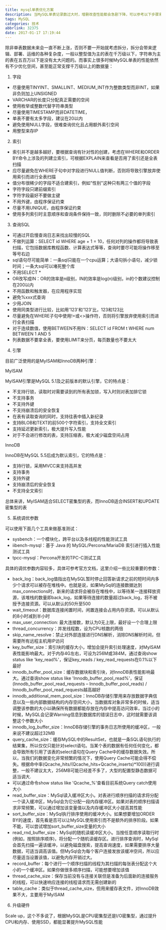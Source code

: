 ```yaml
---
title: mysql单表优化方案
description: 当MySQL单表记录数过大时，增删改查性能都会急剧下降，可以参考以下步骤来优化
tags: MySQL
categories: 技术
abbrlink: 32375
date: 2017-01-17 17:19:44
---
```

除非单表数据未来会一直不断上涨，否则不要一开始就考虑拆分，拆分会带来逻辑、部署、运维的各种复杂度，一般以整型值为主的表在千万级以下，字符串为主的表在五百万以下是没有太大问题的。而事实上很多时候MySQL单表的性能依然有不少优化空间，甚至能正常支撑千万级以上的数据量：

1. 字段

* 尽量使用TINYINT、SMALLINT、MEDIUM_INT作为整数类型而非INT，如果非负则加上UNSIGNED
* VARCHAR的长度只分配真正需要的空间
* 使用枚举或整数代替字符串类型
* 尽量使用TIMESTAMP而非DATETIME，
* 单表不要有太多字段，建议在20以内
* 避免使用NULL字段，很难查询优化且占用额外索引空间
* 用整型来存IP

2. 索引

* 索引并不是越多越好，要根据查询有针对性的创建，考虑在WHERE和ORDER BY命令上涉及的列建立索引，可根据EXPLAIN来查看是否用了索引还是全表扫描
* 应尽量避免在WHERE子句中对字段进行NULL值判断，否则将导致引擎放弃使用索引而进行全表扫描
* 值分布很稀少的字段不适合建索引，例如"性别"这种只有两三个值的字段
* 字符字段只建前缀索引
* 字符字段最好不要做主键
* 不用外键，由程序保证约束
* 尽量不用UNIQUE，由程序保证约束
* 使用多列索引时主意顺序和查询条件保持一致，同时删除不必要的单列索引

3. 查询SQL

* 可通过开启慢查询日志来找出较慢的SQL
* 不做列运算：SELECT id WHERE age + 1 = 10，任何对列的操作都将导致表扫描，它包括数据库教程函数、计算表达式等等，查询时要尽可能将操作移至等号右边
* sql语句尽可能简单：一条sql只能在一个cpu运算；大语句拆小语句，减少锁时间；一条大sql可以堵死整个库
* 不用SELECT *
* OR改写成IN：OR的效率是n级别，IN的效率是log(n)级别，in的个数建议控制在200以内
* 不用函数和触发器，在应用程序实现
* 避免%xxx式查询
* 少用JOIN
* 使用同类型进行比较，比如用'123'和'123'比，123和123比
* 尽量避免在WHERE子句中使用!=或<>操作符，否则将引擎放弃使用索引而进行全表扫描
* 对于连续数值，使用BETWEEN不用IN：SELECT id FROM t WHERE num BETWEEN 1 AND 5
* 列表数据不要拿全表，要使用LIMIT来分页，每页数量也不要太大

4. 引擎

目前广泛使用的是MyISAM和InnoDB两种引擎：

MyISAM

MyISAM引擎是MySQL 5.1及之前版本的默认引擎，它的特点是：

* 不支持行锁，读取时对需要读到的所有表加锁，写入时则对表加排它锁
* 不支持事务
* 不支持外键
* 不支持崩溃后的安全恢复
* 在表有读取查询的同时，支持往表中插入新纪录
* 支持BLOB和TEXT的前500个字符索引，支持全文索引
* 支持延迟更新索引，极大提升写入性能
* 对于不会进行修改的表，支持压缩表，极大减少磁盘空间占用

InnoDB

InnoDB在MySQL 5.5后成为默认索引，它的特点是：

* 支持行锁，采用MVCC来支持高并发
* 支持事务
* 支持外键
* 支持崩溃后的安全恢复
* 不支持全文索引

总体来讲，MyISAM适合SELECT密集型的表，而InnoDB适合INSERT和UPDATE密集型的表

5. 系统调优参数

可以使用下面几个工具来做基准测试：

* sysbench：一个模块化，跨平台以及多线程的性能测试工具
* iibench-mysql：基于 Java 的 MySQL/Percona/MariaDB 索引进行插入性能测试工具
* tpcc-mysql：Percona开发的TPC-C测试工具

具体的调优参数内容较多，具体可参考官方文档，这里介绍一些比较重要的参数：

* back_log：back_log值指出在MySQL暂时停止回答新请求之前的短时间内多少个请求可以被存在堆栈中。也就是说，如果MySql的连接数据达到max_connections时，新来的请求将会被存在堆栈中，以等待某一连接释放资源，该堆栈的数量即back_log，如果等待连接的数量超过back_log，将不被授予连接资源。可以从默认的50升至500
* wait_timeout：数据库连接闲置时间，闲置连接会占用内存资源。可以从默认的8小时减到半小时
* max_user_connection: 最大连接数，默认为0无上限，最好设一个合理上限
* thread_concurrency：并发线程数，设为CPU核数的两倍
* skip_name_resolve：禁止对外部连接进行DNS解析，消除DNS解析时间，但需要所有远程主机用IP访问
* key_buffer_size：索引块的缓存大小，增加会提升索引处理速度，对MyISAM表性能影响最大。对于内存4G左右，可设为256M或384M，通过查询show status like 'key_read%'，保证key_reads / key_read_requests在0.1%以下最好
* innodb_buffer_pool_size：缓存数据块和索引块，对InnoDB表性能影响最大。通过查询show status like 'Innodb_buffer_pool_read%'，保证 (Innodb_buffer_pool_read_requests – Innodb_buffer_pool_reads) / Innodb_buffer_pool_read_requests越高越好
* innodb_additional_mem_pool_size：InnoDB存储引擎用来存放数据字典信息以及一些内部数据结构的内存空间大小，当数据库对象非常多的时候，适当调整该参数的大小以确保所有数据都能存放在内存中提高访问效率，当过小的时候，MySQL会记录Warning信息到数据库的错误日志中，这时就需要该调整这个参数大小
* innodb_log_buffer_size：InnoDB存储引擎的事务日志所使用的缓冲区，一般来说不建议超过32MB
* query_cache_size：缓存MySQL中的ResultSet，也就是一条SQL语句执行的结果集，所以仅仅只能针对select语句。当某个表的数据有任何任何变化，都会导致所有引用了该表的select语句在Query Cache中的缓存数据失效。所以，当我们的数据变化非常频繁的情况下，使用Query Cache可能会得不偿失。根据命中率(Qcache_hits/(Qcache_hits+Qcache_inserts)*100))进行调整，一般不建议太大，256MB可能已经差不多了，大型的配置型静态数据可适当调大.
* 可以通过命令show status like 'Qcache_%'查看目前系统Query catch使用大小
* read_buffer_size：MySql读入缓冲区大小。对表进行顺序扫描的请求将分配一个读入缓冲区，MySql会为它分配一段内存缓冲区。如果对表的顺序扫描请求非常频繁，可以通过增加该变量值以及内存缓冲区大小提高其性能
* sort_buffer_size：MySql执行排序使用的缓冲大小。如果想要增加ORDER BY的速度，首先看是否可以让MySQL使用索引而不是额外的排序阶段。如果不能，可以尝试增加sort_buffer_size变量的大小
* read_rnd_buffer_size：MySql的随机读缓冲区大小。当按任意顺序读取行时(例如，按照排序顺序)，将分配一个随机读缓存区。进行排序查询时，MySql会首先扫描一遍该缓冲，以避免磁盘搜索，提高查询速度，如果需要排序大量数据，可适当调高该值。但MySql会为每个客户连接发放该缓冲空间，所以应尽量适当设置该值，以避免内存开销过大。
* record_buffer：每个进行一个顺序扫描的线程为其扫描的每张表分配这个大小的一个缓冲区。如果你做很多顺序扫描，可能想要增加该值
* thread_cache_size：保存当前没有与连接关联但是准备为后面新的连接服务的线程，可以快速响应连接的线程请求而无需创建新的
* table_cache：类似于thread_cache_size，但用来缓存表文件，对InnoDB效果不大，主要用于MyISAM

6. 升级硬件

Scale up，这个不多说了，根据MySQL是CPU密集型还是I/O密集型，通过提升CPU和内存、使用SSD，都能显著提升MySQL性能
